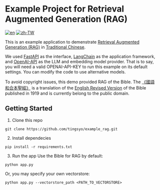 # Example Project for Retrieval Augmented Generation (RAG)
[![en](https://img.shields.io/badge/lang-en-blue.svg)](https://github.com/tingsyo/example_rag/blob/main/README.md)
[![zh-TW](https://img.shields.io/badge/lang-zh-green.svg)](https://github.com/tingsyo/example_rag/blob/main/README.zh.md)

This is an example application to demenstrate [Retrieval Augmented Generation (RAG)](https://en.wikipedia.org/wiki/Prompt_engineering#Retrieval-augmented_generation) in [Traditional Chinese](https://en.wikipedia.org/wiki/Traditional_Chinese_characters).

We used [FastAPI](https://fastapi.tiangolo.com/) as the interface, [LangChain](https://www.langchain.com/) as the application framework, and [OpenAI-API](https://openai.com/blog/openai-api) as the LLM and embedding model provider. That is to say, you will need a valid OPENAI-API-KEY to run this example on its default settings. You can modify the code to use alternative models.

To avoid copyright issues, this demo provided RAG of the Bible. The [《國語和合本聖經》](https://www.translatebible.com/chinese_union_version.html) is a translation of the [English Revised Version](https://en.wikipedia.org/wiki/Revised_Version) of the Bible published in 1919 and is currently belong to the public domain.


## Getting Started

1. Clone this repo
```
git clone https://github.com/tingsyo/example_rag.git
```


2. Install dependecies
```
pip install -r requirements.txt
```


3. Run the app
Use the Bible for RAG by default:
```
python app.py
```

Or, you may specify your own vectorstore:
```
python app.py --vectorstore_path <PATH_TO_VECTORSTORE>
```